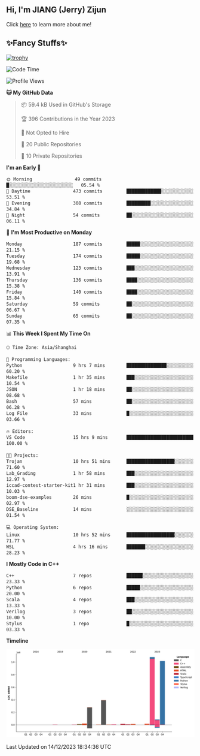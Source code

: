 ## Hi, I'm JIANG (Jerry) Zijun

Click [here](https://jzjerry.github.io/about/) to learn more about me!

## ✨Fancy Stuffs✨
[![trophy](https://github-profile-trophy.vercel.app/?username=jzjerry&theme=onedark)](https://github.com/ryo-ma/github-profile-trophy)
<!--START_SECTION:waka-->
![Code Time](http://img.shields.io/badge/Code%20Time-166%20hrs%202%20mins-blue)

![Profile Views](http://img.shields.io/badge/Profile%20Views-5-blue)

**🐱 My GitHub Data** 

> 📦 59.4 kB Used in GitHub's Storage 
 > 
> 🏆 396 Contributions in the Year 2023
 > 
> 🚫 Not Opted to Hire
 > 
> 📜 20 Public Repositories 
 > 
> 🔑 10 Private Repositories 
 > 
**I'm an Early 🐤** 

```text
🌞 Morning                49 commits          █░░░░░░░░░░░░░░░░░░░░░░░░   05.54 % 
🌆 Daytime                473 commits         █████████████░░░░░░░░░░░░   53.51 % 
🌃 Evening                308 commits         █████████░░░░░░░░░░░░░░░░   34.84 % 
🌙 Night                  54 commits          ██░░░░░░░░░░░░░░░░░░░░░░░   06.11 % 
```
📅 **I'm Most Productive on Monday** 

```text
Monday                   187 commits         █████░░░░░░░░░░░░░░░░░░░░   21.15 % 
Tuesday                  174 commits         █████░░░░░░░░░░░░░░░░░░░░   19.68 % 
Wednesday                123 commits         ███░░░░░░░░░░░░░░░░░░░░░░   13.91 % 
Thursday                 136 commits         ████░░░░░░░░░░░░░░░░░░░░░   15.38 % 
Friday                   140 commits         ████░░░░░░░░░░░░░░░░░░░░░   15.84 % 
Saturday                 59 commits          ██░░░░░░░░░░░░░░░░░░░░░░░   06.67 % 
Sunday                   65 commits          ██░░░░░░░░░░░░░░░░░░░░░░░   07.35 % 
```


📊 **This Week I Spent My Time On** 

```text
🕑︎ Time Zone: Asia/Shanghai

💬 Programming Languages: 
Python                   9 hrs 7 mins        ███████████████░░░░░░░░░░   60.20 % 
Makefile                 1 hr 35 mins        ███░░░░░░░░░░░░░░░░░░░░░░   10.54 % 
JSON                     1 hr 18 mins        ██░░░░░░░░░░░░░░░░░░░░░░░   08.68 % 
Bash                     57 mins             ██░░░░░░░░░░░░░░░░░░░░░░░   06.28 % 
Log File                 33 mins             █░░░░░░░░░░░░░░░░░░░░░░░░   03.66 % 

🔥 Editors: 
VS Code                  15 hrs 9 mins       █████████████████████████   100.00 % 

🐱‍💻 Projects: 
Trojan                   10 hrs 51 mins      ██████████████████░░░░░░░   71.60 % 
Lab_Grading              1 hr 58 mins        ███░░░░░░░░░░░░░░░░░░░░░░   12.97 % 
iccad-contest-starter-kit1 hr 31 mins        ███░░░░░░░░░░░░░░░░░░░░░░   10.03 % 
boom-dse-examples        26 mins             █░░░░░░░░░░░░░░░░░░░░░░░░   02.97 % 
DSE_Baseline             14 mins             ░░░░░░░░░░░░░░░░░░░░░░░░░   01.54 % 

💻 Operating System: 
Linux                    10 hrs 52 mins      ██████████████████░░░░░░░   71.77 % 
WSL                      4 hrs 16 mins       ███████░░░░░░░░░░░░░░░░░░   28.23 % 
```

**I Mostly Code in C++** 

```text
C++                      7 repos             ██████░░░░░░░░░░░░░░░░░░░   23.33 % 
Python                   6 repos             █████░░░░░░░░░░░░░░░░░░░░   20.00 % 
Scala                    4 repos             ███░░░░░░░░░░░░░░░░░░░░░░   13.33 % 
Verilog                  3 repos             ██░░░░░░░░░░░░░░░░░░░░░░░   10.00 % 
Stylus                   1 repo              █░░░░░░░░░░░░░░░░░░░░░░░░   03.33 % 
```



**Timeline**

![Lines of Code chart](https://raw.githubusercontent.com/Jzjerry/Jzjerry/main/assets/bar_graph.png)


 Last Updated on 14/12/2023 18:34:36 UTC
<!--END_SECTION:waka-->
